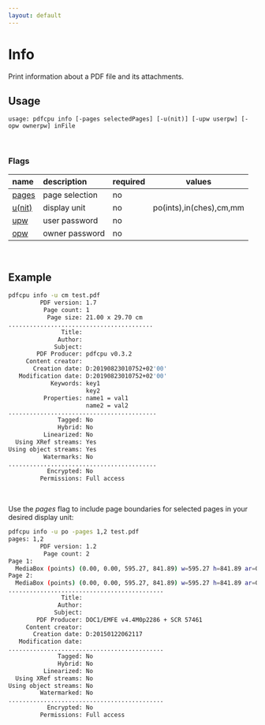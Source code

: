 ```yaml
---
layout: default
---
```


# Info

Print information about a PDF file and its attachments.

## Usage

```
usage: pdfcpu info [-pages selectedPages] [-u(nit)] [-upw userpw] [-opw ownerpw] inFile
```

<br>

### Flags

| name                                    | description       | required | values
|:----------------------------------------|:------------------|:---------|-------
| [pages](getting_started/page_selection) | page selection    | no
| [u(nit)](getting_started/common_flags.md)  | display unit| no   |po(ints),in(ches),cm,mm
| [upw](getting_started/common_flags.md)  | user password     | no
| [opw](getting_started/common_flags.md)  | owner password    | no

<br>

## Example

```sh
pdfcpu info -u cm test.pdf
         PDF version: 1.7
          Page count: 1
           Page size: 21.00 x 29.70 cm
.........................................
               Title:
              Author:
             Subject:
        PDF Producer: pdfcpu v0.3.2
     Content creator:
       Creation date: D:20190823010752+02'00'
   Modification date: D:20190823010752+02'00'
            Keywords: key1
                      key2
          Properties: name1 = val1
                      name2 = val2
..........................................
              Tagged: No
              Hybrid: No
          Linearized: No
  Using XRef streams: Yes
Using object streams: Yes
          Watermarks: No
..........................................
           Encrypted: No
         Permissions: Full access
```
<br>

Use the *pages* flag to include page boundaries for selected pages in your desired display unit:
```sh
pdfcpu info -u po -pages 1,2 test.pdf
pages: 1,2
         PDF version: 1.2
          Page count: 2
Page 1:
  MediaBox (points) (0.00, 0.00, 595.27, 841.89) w=595.27 h=841.89 ar=0.71  = CropBox, TrimBox, BleedBox, ArtBox
Page 2:
  MediaBox (points) (0.00, 0.00, 595.27, 841.89) w=595.27 h=841.89 ar=0.71  = CropBox, TrimBox, BleedBox, ArtBox
............................................
               Title:
              Author:
             Subject:
        PDF Producer: DOC1/EMFE v4.4M0p2286 + SCR 57461
     Content creator:
       Creation date: D:20150122062117
   Modification date:
............................................
              Tagged: No
              Hybrid: No
          Linearized: No
  Using XRef streams: No
Using object streams: No
         Watermarked: No
............................................
           Encrypted: No
         Permissions: Full access
```
